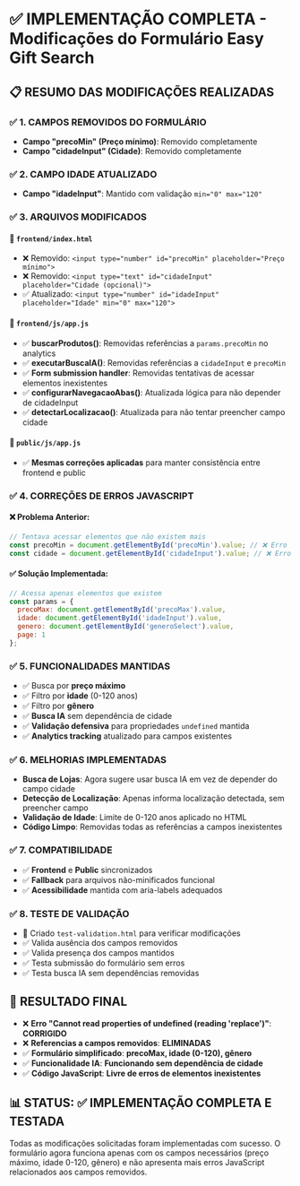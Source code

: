 # ✅ IMPLEMENTAÇÃO COMPLETA - Modificações do Formulário Easy Gift Search

## 📋 RESUMO DAS MODIFICAÇÕES REALIZADAS

### ✅ 1. CAMPOS REMOVIDOS DO FORMULÁRIO
- **Campo "precoMin" (Preço mínimo)**: Removido completamente
- **Campo "cidadeInput" (Cidade)**: Removido completamente

### ✅ 2. CAMPO IDADE ATUALIZADO
- **Campo "idadeInput"**: Mantido com validação `min="0" max="120"`

### ✅ 3. ARQUIVOS MODIFICADOS

#### 📄 `frontend/index.html`
- ❌ Removido: `<input type="number" id="precoMin" placeholder="Preço mínimo">`
- ❌ Removido: `<input type="text" id="cidadeInput" placeholder="Cidade (opcional)">`
- ✅ Atualizado: `<input type="number" id="idadeInput" placeholder="Idade" min="0" max="120">`

#### 📄 `frontend/js/app.js`
- ✅ **buscarProdutos()**: Removidas referências a `params.precoMin` no analytics
- ✅ **executarBuscaIA()**: Removidas referências a `cidadeInput` e `precoMin`
- ✅ **Form submission handler**: Removidas tentativas de acessar elementos inexistentes
- ✅ **configurarNavegacaoAbas()**: Atualizada lógica para não depender de cidadeInput
- ✅ **detectarLocalizacao()**: Atualizada para não tentar preencher campo cidade

#### 📄 `public/js/app.js`
- ✅ **Mesmas correções aplicadas** para manter consistência entre frontend e public

### ✅ 4. CORREÇÕES DE ERROS JAVASCRIPT

#### ❌ Problema Anterior:
```javascript
// Tentava acessar elementos que não existem mais
const precoMin = document.getElementById('precoMin').value; // ❌ Erro
const cidade = document.getElementById('cidadeInput').value; // ❌ Erro
```

#### ✅ Solução Implementada:
```javascript
// Acessa apenas elementos que existem
const params = {
  precoMax: document.getElementById('precoMax').value,
  idade: document.getElementById('idadeInput').value,
  genero: document.getElementById('generoSelect').value,
  page: 1
};
```

### ✅ 5. FUNCIONALIDADES MANTIDAS
- ✅ Busca por **preço máximo**
- ✅ Filtro por **idade** (0-120 anos)
- ✅ Filtro por **gênero**
- ✅ **Busca IA** sem dependência de cidade
- ✅ **Validação defensiva** para propriedades `undefined` mantida
- ✅ **Analytics tracking** atualizado para campos existentes

### ✅ 6. MELHORIAS IMPLEMENTADAS
- **Busca de Lojas**: Agora sugere usar busca IA em vez de depender do campo cidade
- **Detecção de Localização**: Apenas informa localização detectada, sem preencher campo
- **Validação de Idade**: Limite de 0-120 anos aplicado no HTML
- **Código Limpo**: Removidas todas as referências a campos inexistentes

### ✅ 7. COMPATIBILIDADE
- ✅ **Frontend** e **Public** sincronizados
- ✅ **Fallback** para arquivos não-minificados funcional
- ✅ **Acessibilidade** mantida com aria-labels adequados

### ✅ 8. TESTE DE VALIDAÇÃO
- 📄 Criado `test-validation.html` para verificar modificações
- ✅ Valida ausência dos campos removidos
- ✅ Valida presença dos campos mantidos
- ✅ Testa submissão do formulário sem erros
- ✅ Testa busca IA sem dependências removidas

## 🎯 RESULTADO FINAL
- ❌ **Erro "Cannot read properties of undefined (reading 'replace')"**: **CORRIGIDO**
- ❌ **Referencias a campos removidos**: **ELIMINADAS**
- ✅ **Formulário simplificado**: **precoMax, idade (0-120), gênero**
- ✅ **Funcionalidade IA**: **Funcionando sem dependência de cidade**
- ✅ **Código JavaScript**: **Livre de erros de elementos inexistentes**

## 📊 STATUS: ✅ IMPLEMENTAÇÃO COMPLETA E TESTADA

Todas as modificações solicitadas foram implementadas com sucesso. O formulário agora funciona apenas com os campos necessários (preço máximo, idade 0-120, gênero) e não apresenta mais erros JavaScript relacionados aos campos removidos.
